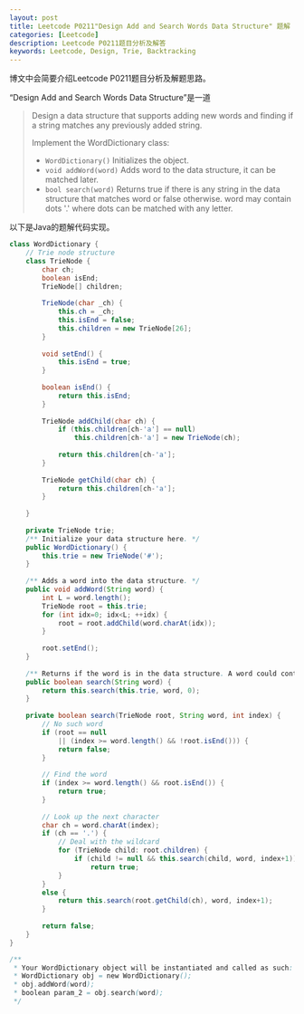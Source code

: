 ```yaml
---
layout: post
title: Leetcode P0211"Design Add and Search Words Data Structure" 题解
categories: [Leetcode]
description: Leetcode P0211题目分析及解答
keywords: Leetcode, Design, Trie, Backtracking
---
```


博文中会简要介绍Leetcode P0211题目分析及解题思路。

“Design Add and Search Words Data Structure”是一道

> Design a data structure that supports adding new words and finding if a string matches any previously added string.
> 
> Implement the WordDictionary class:
> 
> - `WordDictionary()` Initializes the object.
> - `void addWord(word)` Adds word to the data structure, it can be matched later.
> - `bool search(word)` Returns true if there is any string in the data structure that matches word or false otherwise. word may contain dots '.' where dots can be matched with any letter.

以下是Java的题解代码实现。
```java
class WordDictionary {
    // Trie node structure
    class TrieNode {
        char ch;
        boolean isEnd;
        TrieNode[] children;
        
        TrieNode(char _ch) {
            this.ch = _ch;
            this.isEnd = false;
            this.children = new TrieNode[26];
        }
        
        void setEnd() {
            this.isEnd = true;
        }
        
        boolean isEnd() {
            return this.isEnd;
        }
        
        TrieNode addChild(char ch) {
            if (this.children[ch-'a'] == null)
                this.children[ch-'a'] = new TrieNode(ch);
            
            return this.children[ch-'a'];
        }
        
        TrieNode getChild(char ch) {
            return this.children[ch-'a'];
        }
        
    }
    
    private TrieNode trie;
    /** Initialize your data structure here. */
    public WordDictionary() {
        this.trie = new TrieNode('#');
    }
    
    /** Adds a word into the data structure. */
    public void addWord(String word) {
        int L = word.length();
        TrieNode root = this.trie;
        for (int idx=0; idx<L; ++idx) {
            root = root.addChild(word.charAt(idx));
        }
        
        root.setEnd();
    }
    
    /** Returns if the word is in the data structure. A word could contain the dot character '.' to represent any one letter. */
    public boolean search(String word) {
        return this.search(this.trie, word, 0);
    }
    
    private boolean search(TrieNode root, String word, int index) {
        // No such word
        if (root == null 
            || (index >= word.length() && !root.isEnd())) {
            return false;
        }
        
        // Find the word
        if (index >= word.length() && root.isEnd()) {
            return true;
        }
        
        // Look up the next character
        char ch = word.charAt(index);
        if (ch == '.') {
            // Deal with the wildcard
            for (TrieNode child: root.children) {
                if (child != null && this.search(child, word, index+1))
                    return true;
            }
        }
        else {
            return this.search(root.getChild(ch), word, index+1);
        }
        
        return false;
    }
}

/**
 * Your WordDictionary object will be instantiated and called as such:
 * WordDictionary obj = new WordDictionary();
 * obj.addWord(word);
 * boolean param_2 = obj.search(word);
 */
```
